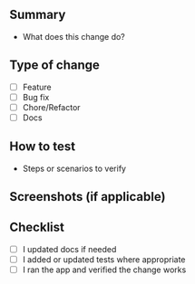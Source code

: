## Summary
- What does this change do?

## Type of change
- [ ] Feature
- [ ] Bug fix
- [ ] Chore/Refactor
- [ ] Docs

## How to test
- Steps or scenarios to verify

## Screenshots (if applicable)

## Checklist
- [ ] I updated docs if needed
- [ ] I added or updated tests where appropriate
- [ ] I ran the app and verified the change works